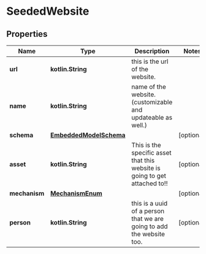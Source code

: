 
# SeededWebsite

## Properties
Name | Type | Description | Notes
------------ | ------------- | ------------- | -------------
**url** | **kotlin.String** | this is the url of the website. | 
**name** | **kotlin.String** | name of the website.(customizable and updateable as well.) | 
**schema** | [**EmbeddedModelSchema**](EmbeddedModelSchema.md) |  |  [optional]
**asset** | **kotlin.String** | This is the specific asset that this website is going to get attached to!! |  [optional]
**mechanism** | [**MechanismEnum**](MechanismEnum.md) |  |  [optional]
**person** | **kotlin.String** | this is a uuid of a person that we are going to add the website too. |  [optional]



